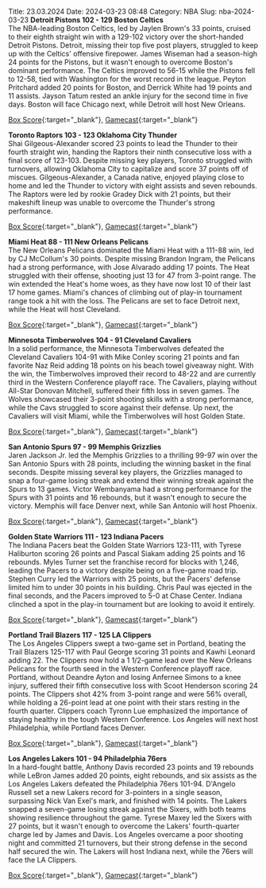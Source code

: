 Title: 23.03.2024
Date: 2024-03-23 08:48
Category: NBA 
Slug: nba-2024-03-23 
**Detroit Pistons 102 - 129 Boston Celtics**  
The NBA-leading Boston Celtics, led by Jaylen Brown's 33 points, cruised to their eighth straight win with a 129-102 victory over the short-handed Detroit Pistons. Detroit, missing their top five post players, struggled to keep up with the Celtics' offensive firepower. James Wiseman had a season-high 24 points for the Pistons, but it wasn't enough to overcome Boston's dominant performance. The Celtics improved to 56-15 while the Pistons fell to 12-58, tied with Washington for the worst record in the league. Peyton Pritchard added 20 points for Boston, and Derrick White had 19 points and 11 assists. Jayson Tatum rested an ankle injury for the second time in five days. Boston will face Chicago next, while Detroit will host New Orleans. 

[Box Score](https://www.nba.com/game/bos-vs-det-0022301011/box-score){:target="_blank"}, [Gamecast](https://www.nba.com/game/bos-vs-det-0022301011){:target="_blank"}<br>

**Toronto Raptors 103 - 123 Oklahoma City Thunder**  
Shai Gilgeous-Alexander scored 23 points to lead the Thunder to their fourth straight win, handing the Raptors their ninth consecutive loss with a final score of 123-103. Despite missing key players, Toronto struggled with turnovers, allowing Oklahoma City to capitalize and score 37 points off of miscues. Gilgeous-Alexander, a Canada native, enjoyed playing close to home and led the Thunder to victory with eight assists and seven rebounds. The Raptors were led by rookie Gradey Dick with 21 points, but their makeshift lineup was unable to overcome the Thunder's strong performance. 

[Box Score](https://www.nba.com/game/okc-vs-tor-0022301012/box-score){:target="_blank"}, [Gamecast](https://www.nba.com/game/okc-vs-tor-0022301012){:target="_blank"}<br>

**Miami Heat 88 - 111 New Orleans Pelicans**  
The New Orleans Pelicans dominated the Miami Heat with a 111-88 win, led by CJ McCollum's 30 points. Despite missing Brandon Ingram, the Pelicans had a strong performance, with Jose Alvarado adding 17 points. The Heat struggled with their offense, shooting just 13 for 47 from 3-point range. The win extended the Heat's home woes, as they have now lost 10 of their last 17 home games. Miami's chances of climbing out of play-in tournament range took a hit with the loss. The Pelicans are set to face Detroit next, while the Heat will host Cleveland. 

[Box Score](https://www.nba.com/game/nop-vs-mia-0022301013/box-score){:target="_blank"}, [Gamecast](https://www.nba.com/game/nop-vs-mia-0022301013){:target="_blank"}<br>

**Minnesota Timberwolves 104 - 91 Cleveland Cavaliers**  
In a solid performance, the Minnesota Timberwolves defeated the Cleveland Cavaliers 104-91 with Mike Conley scoring 21 points and fan favorite Naz Reid adding 18 points on his beach towel giveaway night. With the win, the Timberwolves improved their record to 48-22 and are currently third in the Western Conference playoff race. The Cavaliers, playing without All-Star Donovan Mitchell, suffered their fifth loss in seven games. The Wolves showcased their 3-point shooting skills with a strong performance, while the Cavs struggled to score against their defense. Up next, the Cavaliers will visit Miami, while the Timberwolves will host Golden State. 

[Box Score](https://www.nba.com/game/cle-vs-min-0022301014/box-score){:target="_blank"}, [Gamecast](https://www.nba.com/game/cle-vs-min-0022301014){:target="_blank"}<br>

**San Antonio Spurs 97 - 99 Memphis Grizzlies**  
Jaren Jackson Jr. led the Memphis Grizzlies to a thrilling 99-97 win over the San Antonio Spurs with 28 points, including the winning basket in the final seconds. Despite missing several key players, the Grizzlies managed to snap a four-game losing streak and extend their winning streak against the Spurs to 13 games. Victor Wembanyama had a strong performance for the Spurs with 31 points and 16 rebounds, but it wasn't enough to secure the victory. Memphis will face Denver next, while San Antonio will host Phoenix. 

[Box Score](https://www.nba.com/game/mem-vs-sas-0022301015/box-score){:target="_blank"}, [Gamecast](https://www.nba.com/game/mem-vs-sas-0022301015){:target="_blank"}<br>

**Golden State Warriors 111 - 123 Indiana Pacers**  
The Indiana Pacers beat the Golden State Warriors 123-111, with Tyrese Haliburton scoring 26 points and Pascal Siakam adding 25 points and 16 rebounds. Myles Turner set the franchise record for blocks with 1,246, leading the Pacers to a victory despite being on a five-game road trip. Stephen Curry led the Warriors with 25 points, but the Pacers' defense limited him to under 30 points in his building. Chris Paul was ejected in the final seconds, and the Pacers improved to 5-0 at Chase Center. Indiana clinched a spot in the play-in tournament but are looking to avoid it entirely. 

[Box Score](https://www.nba.com/game/ind-vs-gsw-0022301016/box-score){:target="_blank"}, [Gamecast](https://www.nba.com/game/ind-vs-gsw-0022301016){:target="_blank"}<br>

**Portland Trail Blazers 117 - 125 LA Clippers**  
The Los Angeles Clippers swept a two-game set in Portland, beating the Trail Blazers 125-117 with Paul George scoring 31 points and Kawhi Leonard adding 22. The Clippers now hold a 1 1/2-game lead over the New Orleans Pelicans for the fourth seed in the Western Conference playoff race. Portland, without Deandre Ayton and losing Anfernee Simons to a knee injury, suffered their fifth consecutive loss with Scoot Henderson scoring 24 points. The Clippers shot 42% from 3-point range and were 56% overall, while holding a 26-point lead at one point with their stars resting in the fourth quarter. Clippers coach Tyronn Lue emphasized the importance of staying healthy in the tough Western Conference. Los Angeles will next host Philadelphia, while Portland faces Denver. 

[Box Score](https://www.nba.com/game/lac-vs-por-0022301017/box-score){:target="_blank"}, [Gamecast](https://www.nba.com/game/lac-vs-por-0022301017){:target="_blank"}<br>

**Los Angeles Lakers 101 - 94 Philadelphia 76ers**  
In a hard-fought battle, Anthony Davis recorded 23 points and 19 rebounds while LeBron James added 20 points, eight rebounds, and six assists as the Los Angeles Lakers defeated the Philadelphia 76ers 101-94. D'Angelo Russell set a new Lakers record for 3-pointers in a single season, surpassing Nick Van Exel's mark, and finished with 14 points. The Lakers snapped a seven-game losing streak against the Sixers, with both teams showing resilience throughout the game. Tyrese Maxey led the Sixers with 27 points, but it wasn't enough to overcome the Lakers' fourth-quarter charge led by James and Davis. Los Angeles overcame a poor shooting night and committed 21 turnovers, but their strong defense in the second half secured the win. The Lakers will host Indiana next, while the 76ers will face the LA Clippers. 

[Box Score](https://www.nba.com/game/phi-vs-lal-0022301018/box-score){:target="_blank"}, [Gamecast](https://www.nba.com/game/phi-vs-lal-0022301018){:target="_blank"}<br>

